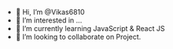 - 👋 Hi, I’m @Vikas6810
- 👀 I’m interested in ...
- 🌱 I’m currently learning JavaScript & React JS
- 💞️ I’m looking to collaborate on Project.

<!---
Vikas6810/Vikas6810 is a ✨ special ✨ repository because its `README.md` (this file) appears on your GitHub profile.
You can click the Preview link to take a look at your changes.
--->
